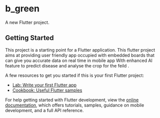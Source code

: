 # b_green

A new Flutter project.

## Getting Started

This project is a starting point for a Flutter application.
This flutter project aims at providing user friendly app occupied with embedded boards that can give you accurate data on real time in mobile app
With enhanced AI feature to predict disease and analyse the crop for the feild . 

A few resources to get you started if this is your first Flutter project:

- [Lab: Write your first Flutter app](https://docs.flutter.dev/get-started/codelab)
- [Cookbook: Useful Flutter samples](https://docs.flutter.dev/cookbook)

For help getting started with Flutter development, view the
[online documentation](https://docs.flutter.dev/), which offers tutorials,
samples, guidance on mobile development, and a full API reference.

